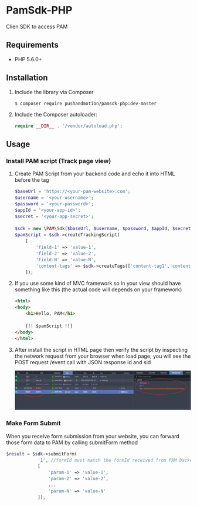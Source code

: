 # PamSdk-PHP
Clien SDK to access PAM

## Requirements

 * PHP 5.6.0+

## Installation

 1. Include the library via Composer

    ```
    $ composer require pushandmotion/pamsdk-php:dev-master
    ```

 1. Include the Composer autoloader:

    ```php
    require __DIR__ . '/vendor/autoload.php';
    ```

## Usage

### Install PAM script (Track page view)

 1. Create PAM Script from your backend code and echo it into HTML before the </body> tag
 
    ```php
    $baseUrl = 'https://<your-pam-website>.com';
    $username = '<your-username>';
    $password = '<your-password>';
    $appId = '<your-app-id>';
    $secret = '<your-app-secret>';
    
    $sdk = new \PAM\Sdk($baseUrl, $username, $password, $appId, $secret);
    $pamScript = $sdk->createTrackingScript(
        [
            'field-1' => 'value-1',
            'field-2' => 'value-2',
            'field-N' => 'value-N',
            'content-tags' => $sdk->createTags(['content-tag1','content-tag2'])
        ]);
    ```
    
 1. If you use some kind of MVC framework so in your view should have something like this (the actual code will depends on your framework)
 
    ```html
    <html>
    <body>
        <h1>Hello, PAM</h1>
    
        {!! $pamScript !!}
    </body>
    </html>
    ```
  
 1. After install the script in HTML page then verify the script by inspecting the network request from your browser when load page; you will see the POST request /event call with JSON response id and sid
 
     ![Screen-shot of page-view event post request](/screenshots/inspect-event.png?raw=true "Screen-shot of page-view event post request")
     
     
### Make Form Submit

When you receive form submission from your website, you can forward those form data to PAM by calling submitForm method

```php 
$result = $sdk->submitForm(
            '1', //formId must match the formId received from PAM backend
            [
                'param-1' => 'value-1',
                'param-2' => 'value-2',
                ...
                'param-N' => 'value-N'
            ]);
```